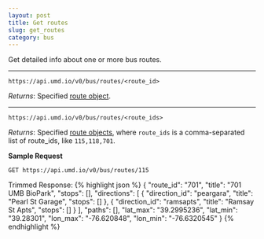 ```yaml
---
layout: post
title: Get routes
slug: get_routes
category: bus
---
```


Get detailed info about one or more bus routes.

----

`https://api.umd.io/v0/bus/routes/<route_id>`

*Returns*: Specified [route object](#route_object).

---
`https://api.umd.io/v0/bus/routes/<route_ids>`

*Returns*: Specified [route objects](#route_object), where `route_ids` is a comma-separated list of route_ids, like `115,118,701`. 


<!-- EXAMPLE -->
**Sample Request**

`GET https://api.umd.io/v0/bus/routes/115`

Trimmed Response:
{% highlight json %}
{
  "route_id": "701",
  "title": "701 UMB BioPark",
  "stops": [],
  "directions": [
    {
      "direction_id": "peargara",
      "title": "Pearl St Garage",
      "stops": []
    },
    {
      "direction_id": "ramsapts",
      "title": "Ramsay St Apts",
      "stops": []
    }
  ],
  "paths": [],
  "lat_max": "39.2995236",
  "lat_min": "39.28301",
  "lon_max": "-76.620848",
  "lon_min": "-76.6320545"
}
{% endhighlight %}

<!-- END -->
